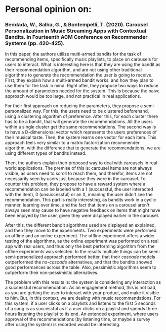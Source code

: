 # Personal opinion on:

### Bendada, W., Salha, G., & Bontempelli, T. (2020). Carousel Personalization in Music Streaming Apps with Contextual Bandits. In Fourteenth ACM Conference on Recommender Systems (pp. 420-425).

In this paper, the authors utilize multi-armed bandits for the task of recommending items, specifically music playlists, to place on carousels for users to interact. What is interesting here is that they are using the bandit as their recommendation algorithm, and are not using other traditional algorithms to generate the recommendation the user is going to receive. First, they explain how a multi-armed bandit works, and how they plan to use them for the task in mind. Right after, they propose two ways to reduce the amount of parameters needed for the system. This is because the naive approach would be too large, and not practical in real applications.

For their first approach on reducing the parameters, they propose a semi-personalized way. For this, the users need to be clustered beforehand, using a clustering algorithm of preference. After this, for each cluster there has to be a bandit, that will generate the recommendations. All the users within a single cluster get the same recommendations. The second way is to have a D-dimensional vector which represents the users preferences of their musical taste. Then, the system learns one vector for each item. This approach feels very similar to a matrix factorization recommender algorithm, with the difference that to generate the recommendations, we are using different types of bandits instead.

Then, the authors explain their proposed way to deal with carousels in real-world applications. The premise of this is: carousel items are not always visible, as users need to scroll to reach them, and therefor, items are not necessarily seen by users just because they were in the carousel. To counter this problem, they propose to have a reward system where a recommendation can be labeled with a 1 (successful, the user interacted with the item), 0 (unsuccessful) or an X, meaning the user didn't see the recommendation. This part is really interesting, as bandits work in a cyclic manner, learning over time, and the fact that items on a carousel aren't always seen may cause to have negative feedback on items that might have been enjoyed by the user, given they were displayed earlier in the carousel.

After this, the different bandit algorithms used are displayed an explained, and then they move to the experiments. Two experiments were performed: an offline and an online experiment. The offline experiment offers a wider testing of the algorithms, as the online experiment was performed on a real app with real users, and thus only the best performing algorithm from the offline experiments was selected. In the results multiple things can be seen: semi-personalized approach performed better, that their _cascade_ models outperformed the _no-cascade_ alternatives, and that the bandits showed good performances across the table. Also, pessimistic algorithms seem to outperform their non-pessimistic alternatives.

The problem with this results is: the system is considering any interaction as a successful recommendation. As an engagement method, this is not bad, as you are getting the user to interact with your product, and make it visible to him. But, in this context, we are dealing with music recommendations. For this system, if a user clicks on a playlists and listens to the first 5 seconds of a song is as successful as if a user clicks on a playlist and spends three hours listening the playlist to its end. An extended experiment, where users approval of the recommendations (by listening time, or maybe a survey after using the system) is recorded would be interesting.